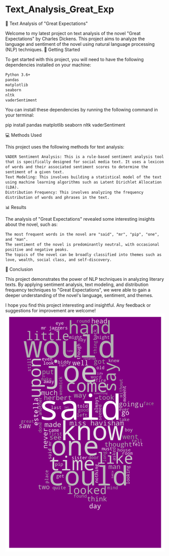 # Text_Analysis_Great_Exp
📖 Text Analysis of "Great Expectations"

Welcome to my latest project on text analysis of the novel "Great Expectations" by Charles Dickens. This project aims to analyze the language and sentiment of the novel using natural language processing (NLP) techniques.
🚀 Getting Started

To get started with this project, you will need to have the following dependencies installed on your machine:

    Python 3.6+
    pandas
    matplotlib
    seaborn
    nltk
    vaderSentiment

You can install these dependencies by running the following command in your terminal:

pip install pandas matplotlib seaborn nltk vaderSentiment

💻 Methods Used

This project uses the following methods for text analysis:

    VADER Sentiment Analysis: This is a rule-based sentiment analysis tool that is specifically designed for social media text. It uses a lexicon of words and their associated sentiment scores to determine the sentiment of a given text.
    Text Modeling: This involves building a statistical model of the text using machine learning algorithms such as Latent Dirichlet Allocation (LDA).
    Distribution Frequency: This involves analyzing the frequency distribution of words and phrases in the text.

📊 Results

The analysis of "Great Expectations" revealed some interesting insights about the novel, such as:

    The most frequent words in the novel are "said", "mr", "pip", "one", and "man".
    The sentiment of the novel is predominantly neutral, with occasional positive and negative peaks.
    The topics of the novel can be broadly classified into themes such as love, wealth, social class, and self-discovery.

📝 Conclusion

This project demonstrates the power of NLP techniques in analyzing literary texts. By applying sentiment analysis, text modeling, and distribution frequency techniques to "Great Expectations", we were able to gain a deeper understanding of the novel's language, sentiment, and themes.

I hope you find this project interesting and insightful. Any feedback or suggestions for improvement are welcome!
![A man in hat with word cloud results](wordcloud.png)

